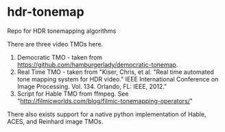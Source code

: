 # hdr-tonemap
Repo for HDR tonemapping algorithms

There are three video TMOs here.
1. Democratic TMO - taken from https://github.com/hamburgerlady/democratic-tonemap.
2. Real Time TMO - taken from "Kiser, Chris, et al. "Real time automated tone mapping system for HDR video." IEEE International Conference on Image Processing. Vol. 134. Orlando, FL: IEEE, 2012."
3. Script for Hable TMO from ffmpeg. See "http://filmicworlds.com/blog/filmic-tonemapping-operators/"

There also exists support for a native python implementation of Hable, ACES, and Reinhard image TMOs.



